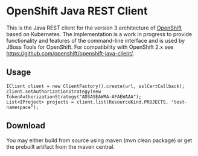 OpenShift Java REST Client
===========================

This is the Java REST client for the version 3 architecture of [OpenShift](https://github.com/openshift/origin) based on Kubernetes.  The implementation is
a work in progress to provide functionality and features of the command-line interface and is used by JBoss Tools for OpenShift.  For compatibility with 
OpenShift 2.x see https://github.com/openshift/openshift-java-client/.

Usage
-----
    IClient client = new ClientFactory().create(url, sslCertCallback);
    client.setAuthorizationStrategy(new TokenAuthorizationStrategy("ADSASEAWRA-AFAEWAAA");
    List<IProject> projects = client.list(ResourceKind.PROJECTS, "test-namespace");

Download
--------
You may either build from source using maven (mvn clean package) or get the prebuilt artifact from the maven central.
